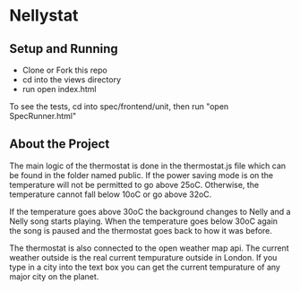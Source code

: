 # Nellystat

## Setup and Running
  - Clone or Fork this repo
  - cd into the views directory
  - run open index.html

To see the tests, cd into spec/frontend/unit, then run "open SpecRunner.html"

## About the Project

The main logic of the thermostat is done in the thermostat.js file which can be found in the folder named public. If the power saving mode is on the temperature will not be permitted to go above 25oC. Otherwise, the temperature cannot fall below 10oC or go above 32oC. 

If the temperature goes above 30oC the background changes to Nelly and a Nelly song starts playing. When the temperature goes below 30oC again the song is paused and the thermostat goes back to how it was before. 

The thermostat is also connected to the open weather map api. The current weather outside is the real current tempurature outside in London. If you type in a city into the text box you can get the current tempurature of any major city on the planet.

